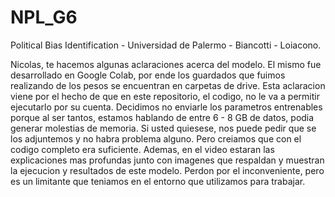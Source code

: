 # NPL_G6
Political Bias Identification - Universidad de Palermo - Biancotti - Loiacono.


Nicolas, te hacemos algunas aclaraciones acerca del modelo.
El mismo fue desarrollado en Google Colab, por ende los guardados que fuimos realizando de los pesos se encuentran en carpetas de drive.
Esta aclaracion viene por el hecho de que en este repositorio, el codigo, no le va a permitir ejecutarlo por su cuenta.
Decidimos no enviarle los parametros entrenables porque al ser tantos, estamos hablando de entre 6 - 8 GB de datos, podia generar molestias de memoria. Si usted quiesese, nos puede pedir que se los adjuntemos y no habra problema alguno.
Pero creiamos que con el codigo completo era suficiente. Ademas, en el video estaran las explicaciones mas profundas junto con imagenes que respaldan y muestran la ejecucion y resultados de este modelo.
Perdon por el inconveniente, pero es un limitante que teniamos en el entorno que utilizamos para trabajar.
